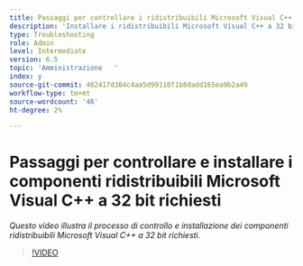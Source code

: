 ```yaml
---
title: Passaggi per controllare i ridistribuibili Microsoft Visual C++ a 32 bit richiesti
description: 'Installare i ridistribuibili Microsoft Visual C++ a 32 bit. '
type: Troubleshooting
role: Admin
level: Intermediate
version: 6.5
topic: 'Amministrazione   '
index: y
source-git-commit: 462417d384c4aa5d99110f1b8dadd165ea9b2a49
workflow-type: tm+mt
source-wordcount: '46'
ht-degree: 2%

---
```



# Passaggi per controllare e installare i componenti ridistribuibili Microsoft Visual C++ a 32 bit richiesti

*Questo video illustra il processo di controllo e installazione dei componenti ridistribuibili Microsoft Visual C++ a 32 bit richiesti.*

>[!VIDEO](https://video.tv.adobe.com/v/335520?quality=9&learn=on)

